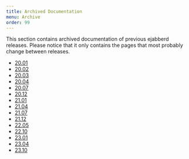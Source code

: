 ```yaml
---
title: Archived Documentation
menu: Archive
order: 99
---
```


This section contains archived documentation of previous ejabberd releases.
Please notice that it only contains the pages that most probably change between releases.

<!-- RELEASE_LIST -->
* [20.01](/archive/20_01/)
* [20.02](/archive/20_02/)
* [20.03](/archive/20_03/)
* [20.04](/archive/20_04/)
* [20.07](/archive/20_07/)
* [20.12](/archive/20_12/)
* [21.01](/archive/21_01/)
* [21.04](/archive/21_04/)
* [21.07](/archive/21_07/)
* [21.12](/archive/21_12/)
* [22.05](/archive/22_05/)
* [22.10](/archive/22_10/)
* [23.01](/archive/23_01/)
* [23.04](/archive/23_04/)
* [23.10](/archive/23_10/)
